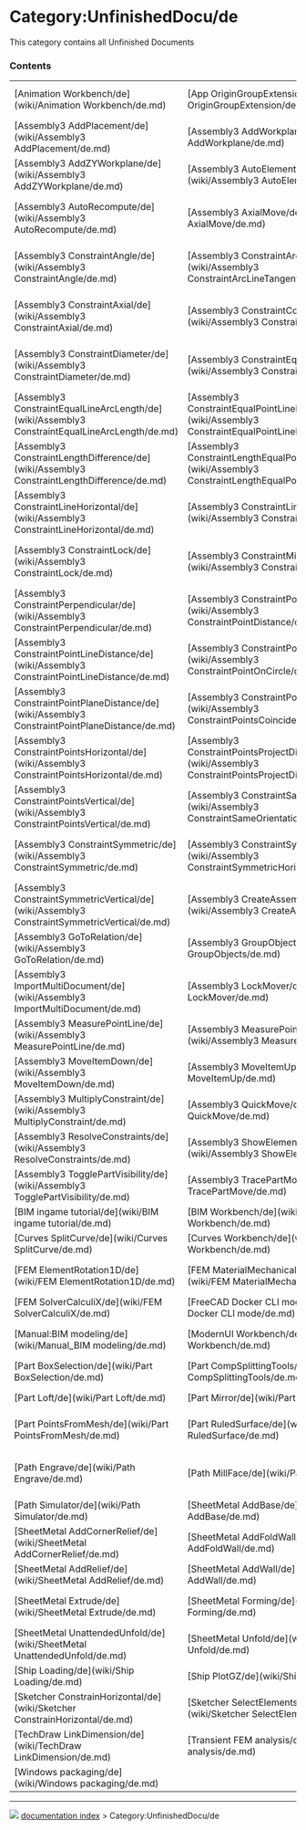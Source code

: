 # Category:UnfinishedDocu/de
This category contains all Unfinished Documents

### Contents

|     |     |     |
| --- | --- | --- |
| [Animation Workbench/de](wiki/Animation Workbench/de.md) | [App OriginGroupExtension/de](wiki/App OriginGroupExtension/de.md) | [Assembly3 AddOrigin/de](wiki/Assembly3 AddOrigin/de.md) |
| [Assembly3 AddPlacement/de](wiki/Assembly3 AddPlacement/de.md) | [Assembly3 AddWorkplane/de](wiki/Assembly3 AddWorkplane/de.md) | [Assembly3 AddXZWorkplane/de](wiki/Assembly3 AddXZWorkplane/de.md) |
| [Assembly3 AddZYWorkplane/de](wiki/Assembly3 AddZYWorkplane/de.md) | [Assembly3 AutoElementVisibility/de](wiki/Assembly3 AutoElementVisibility/de.md) | [Assembly3 AutoFixElement/de](wiki/Assembly3 AutoFixElement/de.md) |
| [Assembly3 AutoRecompute/de](wiki/Assembly3 AutoRecompute/de.md) | [Assembly3 AxialMove/de](wiki/Assembly3 AxialMove/de.md) | [Assembly3 ConstraintAlignment/de](wiki/Assembly3 ConstraintAlignment/de.md) |
| [Assembly3 ConstraintAngle/de](wiki/Assembly3 ConstraintAngle/de.md) | [Assembly3 ConstraintArcLineTangent/de](wiki/Assembly3 ConstraintArcLineTangent/de.md) | [Assembly3 ConstraintAttachment/de](wiki/Assembly3 ConstraintAttachment/de.md) |
| [Assembly3 ConstraintAxial/de](wiki/Assembly3 ConstraintAxial/de.md) | [Assembly3 ConstraintCoincidence/de](wiki/Assembly3 ConstraintCoincidence/de.md) | [Assembly3 ConstraintColinear/de](wiki/Assembly3 ConstraintColinear/de.md) |
| [Assembly3 ConstraintDiameter/de](wiki/Assembly3 ConstraintDiameter/de.md) | [Assembly3 ConstraintEqualAngle/de](wiki/Assembly3 ConstraintEqualAngle/de.md) | [Assembly3 ConstraintEqualLength/de](wiki/Assembly3 ConstraintEqualLength/de.md) |
| [Assembly3 ConstraintEqualLineArcLength/de](wiki/Assembly3 ConstraintEqualLineArcLength/de.md) | [Assembly3 ConstraintEqualPointLineDistance/de](wiki/Assembly3 ConstraintEqualPointLineDistance/de.md) | [Assembly3 ConstraintEqualRadius/de](wiki/Assembly3 ConstraintEqualRadius/de.md) |
| [Assembly3 ConstraintLengthDifference/de](wiki/Assembly3 ConstraintLengthDifference/de.md) | [Assembly3 ConstraintLengthEqualPointLineDistance/de](wiki/Assembly3 ConstraintLengthEqualPointLineDistance/de.md) | [Assembly3 ConstraintLengthRatio/de](wiki/Assembly3 ConstraintLengthRatio/de.md) |
| [Assembly3 ConstraintLineHorizontal/de](wiki/Assembly3 ConstraintLineHorizontal/de.md) | [Assembly3 ConstraintLineLength/de](wiki/Assembly3 ConstraintLineLength/de.md) | [Assembly3 ConstraintLineVertical/de](wiki/Assembly3 ConstraintLineVertical/de.md) |
| [Assembly3 ConstraintLock/de](wiki/Assembly3 ConstraintLock/de.md) | [Assembly3 ConstraintMidPoint/de](wiki/Assembly3 ConstraintMidPoint/de.md) | [Assembly3 ConstraintMultiParallel/de](wiki/Assembly3 ConstraintMultiParallel/de.md) |
| [Assembly3 ConstraintPerpendicular/de](wiki/Assembly3 ConstraintPerpendicular/de.md) | [Assembly3 ConstraintPointDistance/de](wiki/Assembly3 ConstraintPointDistance/de.md) | [Assembly3 ConstraintPointInPlane/de](wiki/Assembly3 ConstraintPointInPlane/de.md) |
| [Assembly3 ConstraintPointLineDistance/de](wiki/Assembly3 ConstraintPointLineDistance/de.md) | [Assembly3 ConstraintPointOnCircle/de](wiki/Assembly3 ConstraintPointOnCircle/de.md) | [Assembly3 ConstraintPointOnLine/de](wiki/Assembly3 ConstraintPointOnLine/de.md) |
| [Assembly3 ConstraintPointPlaneDistance/de](wiki/Assembly3 ConstraintPointPlaneDistance/de.md) | [Assembly3 ConstraintPointsCoincident/de](wiki/Assembly3 ConstraintPointsCoincident/de.md) | [Assembly3 ConstraintPointsDistance/de](wiki/Assembly3 ConstraintPointsDistance/de.md) |
| [Assembly3 ConstraintPointsHorizontal/de](wiki/Assembly3 ConstraintPointsHorizontal/de.md) | [Assembly3 ConstraintPointsProjectDistance/de](wiki/Assembly3 ConstraintPointsProjectDistance/de.md) | [Assembly3 ConstraintPointsSymmetric/de](wiki/Assembly3 ConstraintPointsSymmetric/de.md) |
| [Assembly3 ConstraintPointsVertical/de](wiki/Assembly3 ConstraintPointsVertical/de.md) | [Assembly3 ConstraintSameOrientation/de](wiki/Assembly3 ConstraintSameOrientation/de.md) | [Assembly3 ConstraintSketchPlane/de](wiki/Assembly3 ConstraintSketchPlane/de.md) |
| [Assembly3 ConstraintSymmetric/de](wiki/Assembly3 ConstraintSymmetric/de.md) | [Assembly3 ConstraintSymmetricHorizontal/de](wiki/Assembly3 ConstraintSymmetricHorizontal/de.md) | [Assembly3 ConstraintSymmetricLine/de](wiki/Assembly3 ConstraintSymmetricLine/de.md) |
| [Assembly3 ConstraintSymmetricVertical/de](wiki/Assembly3 ConstraintSymmetricVertical/de.md) | [Assembly3 CreateAssembly/de](wiki/Assembly3 CreateAssembly/de.md) | [Assembly3 CreateElement/de](wiki/Assembly3 CreateElement/de.md) |
| [Assembly3 GoToRelation/de](wiki/Assembly3 GoToRelation/de.md) | [Assembly3 GroupObjects/de](wiki/Assembly3 GroupObjects/de.md) | [Assembly3 ImportFromSTEP/de](wiki/Assembly3 ImportFromSTEP/de.md) |
| [Assembly3 ImportMultiDocument/de](wiki/Assembly3 ImportMultiDocument/de.md) | [Assembly3 LockMover/de](wiki/Assembly3 LockMover/de.md) | [Assembly3 MeasureAngle/de](wiki/Assembly3 MeasureAngle/de.md) |
| [Assembly3 MeasurePointLine/de](wiki/Assembly3 MeasurePointLine/de.md) | [Assembly3 MeasurePointPlane/de](wiki/Assembly3 MeasurePointPlane/de.md) | [Assembly3 MeasurePoints/de](wiki/Assembly3 MeasurePoints/de.md) |
| [Assembly3 MoveItemDown/de](wiki/Assembly3 MoveItemDown/de.md) | [Assembly3 MoveItemUp/de](wiki/Assembly3 MoveItemUp/de.md) | [Assembly3 MovePart/de](wiki/Assembly3 MovePart/de.md) |
| [Assembly3 MultiplyConstraint/de](wiki/Assembly3 MultiplyConstraint/de.md) | [Assembly3 QuickMove/de](wiki/Assembly3 QuickMove/de.md) | [Assembly3 QuickSolve/de](wiki/Assembly3 QuickSolve/de.md) |
| [Assembly3 ResolveConstraints/de](wiki/Assembly3 ResolveConstraints/de.md) | [Assembly3 ShowElementCS/de](wiki/Assembly3 ShowElementCS/de.md) | [Assembly3 SmartRecompute/de](wiki/Assembly3 SmartRecompute/de.md) |
| [Assembly3 TogglePartVisibility/de](wiki/Assembly3 TogglePartVisibility/de.md) | [Assembly3 TracePartMove/de](wiki/Assembly3 TracePartMove/de.md) | [BIM application compatibility table/de](wiki/BIM application compatibility table/de.md) |
| [BIM ingame tutorial/de](wiki/BIM ingame tutorial/de.md) | [BIM Workbench/de](wiki/BIM Workbench/de.md) | [Compile on Docker/de](wiki/Compile on Docker/de.md) |
| [Curves SplitCurve/de](wiki/Curves SplitCurve/de.md) | [Curves Workbench/de](wiki/Curves Workbench/de.md) | [Engine Block Tutorial/de](wiki/Engine Block Tutorial/de.md) |
| [FEM ElementRotation1D/de](wiki/FEM ElementRotation1D/de.md) | [FEM MaterialMechanicalNonlinear/de](wiki/FEM MaterialMechanicalNonlinear/de.md) | [FEM MeshNetgenFromShape/de](wiki/FEM MeshNetgenFromShape/de.md) |
| [FEM SolverCalculiX/de](wiki/FEM SolverCalculiX/de.md) | [FreeCAD Docker CLI mode/de](wiki/FreeCAD Docker CLI mode/de.md) | [Lattice2 Workbench/de](wiki/Lattice2 Workbench/de.md) |
| [Manual:BIM modeling/de](wiki/Manual_BIM modeling/de.md) | [ModernUI Workbench/de](wiki/ModernUI Workbench/de.md) | [OpenSCAD ColorCodeShape/de](wiki/OpenSCAD ColorCodeShape/de.md) |
| [Part BoxSelection/de](wiki/Part BoxSelection/de.md) | [Part CompSplittingTools/de](wiki/Part CompSplittingTools/de.md) | [Part ElementCopy/de](wiki/Part ElementCopy/de.md) |
| [Part Loft/de](wiki/Part Loft/de.md) | [Part Mirror/de](wiki/Part Mirror/de.md) | [Part Offset/de](wiki/Part Offset/de.md) |
| [Part PointsFromMesh/de](wiki/Part PointsFromMesh/de.md) | [Part RuledSurface/de](wiki/Part RuledSurface/de.md) | [Part TransformedCopy/de](wiki/Part TransformedCopy/de.md) |
| [Path Engrave/de](wiki/Path Engrave/de.md) | [Path MillFace/de](wiki/Path MillFace/de.md) | [Path Postprocessor Customization/de](wiki/Path Postprocessor Customization/de.md) |
| [Path Simulator/de](wiki/Path Simulator/de.md) | [SheetMetal AddBase/de](wiki/SheetMetal AddBase/de.md) | [SheetMetal AddBend/de](wiki/SheetMetal AddBend/de.md) |
| [SheetMetal AddCornerRelief/de](wiki/SheetMetal AddCornerRelief/de.md) | [SheetMetal AddFoldWall/de](wiki/SheetMetal AddFoldWall/de.md) | [SheetMetal AddJunction/de](wiki/SheetMetal AddJunction/de.md) |
| [SheetMetal AddRelief/de](wiki/SheetMetal AddRelief/de.md) | [SheetMetal AddWall/de](wiki/SheetMetal AddWall/de.md) | [SheetMetal Examples/de](wiki/SheetMetal Examples/de.md) |
| [SheetMetal Extrude/de](wiki/SheetMetal Extrude/de.md) | [SheetMetal Forming/de](wiki/SheetMetal Forming/de.md) | [SheetMetal SketchOnSheet/de](wiki/SheetMetal SketchOnSheet/de.md) |
| [SheetMetal UnattendedUnfold/de](wiki/SheetMetal UnattendedUnfold/de.md) | [SheetMetal Unfold/de](wiki/SheetMetal Unfold/de.md) | [SheetMetal Workbench/de](wiki/SheetMetal Workbench/de.md) |
| [Ship Loading/de](wiki/Ship Loading/de.md) | [Ship PlotGZ/de](wiki/Ship PlotGZ/de.md) | [Ship TankCapacity/de](wiki/Ship TankCapacity/de.md) |
| [Sketcher ConstrainHorizontal/de](wiki/Sketcher ConstrainHorizontal/de.md) | [Sketcher SelectElementsWithDoFs/de](wiki/Sketcher SelectElementsWithDoFs/de.md) | [Std MacroAttachDebugger/de](wiki/Std MacroAttachDebugger/de.md) |
| [TechDraw LinkDimension/de](wiki/TechDraw LinkDimension/de.md) | [Transient FEM analysis/de](wiki/Transient FEM analysis/de.md) | [WikiPages/de](wiki/WikiPages/de.md) |
| [Windows packaging/de](wiki/Windows packaging/de.md) |



---
![](images/Right_arrow.png) [documentation index](../README.md) > Category:UnfinishedDocu/de
